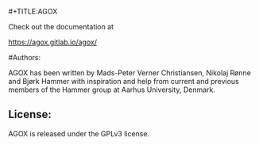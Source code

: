 #+TITLE:AGOX

Check out the documentation at 

https://agox.gitlab.io/agox/

#Authors: 

AGOX has been written by Mads-Peter Verner Christiansen, Nikolaj Rønne and Bjørk Hammer
with inspiration and help from current and previous members of the Hammer group at Aarhus University, Denmark.

## License: 

AGOX is released under the GPLv3 license. 

